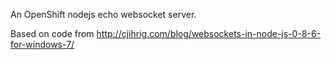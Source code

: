 An OpenShift nodejs echo websocket server.

Based on code from http://cjihrig.com/blog/websockets-in-node-js-0-8-6-for-windows-7/

